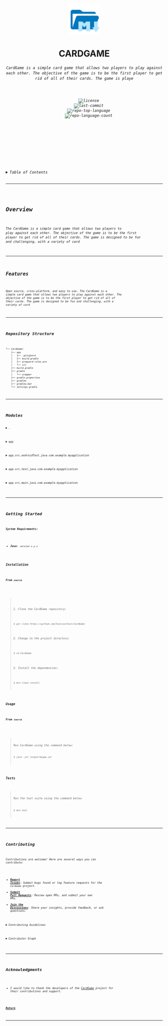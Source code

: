<p align="center">
  <img src="https://raw.githubusercontent.com/PKief/vscode-material-icon-theme/ec559a9f6bfd399b82bb44393651661b08aaf7ba/icons/folder-markdown-open.svg" width="100" alt="project-logo">
</p>
<p align="center">
    <h1 align="center">CARDGAME</h1>
</p>
<p align="center">
    <em><code>CardGame is a simple card game that allows two players to play against each other. The objective of the game is to be the first player to get rid of all of their cards. The game is playe
</p>
<p align="center">
	<img src="https://img.shields.io/github/license/hostuserhost/CardGame?style=default&logo=opensourceinitiative&logoColor=white&color=0080ff" alt="license">
	<img src="https://img.shields.io/github/last-commit/hostuserhost/CardGame?style=default&logo=git&logoColor=white&color=0080ff" alt="last-commit">
	<img src="https://img.shields.io/github/languages/top/hostuserhost/CardGame?style=default&color=0080ff" alt="repo-top-language">
	<img src="https://img.shields.io/github/languages/count/hostuserhost/CardGame?style=default&color=0080ff" alt="repo-language-count">
<p>
<p align="center">
	<!-- default option, no dependency badges. -->
</p>

<br><!-- TABLE OF CONTENTS -->
<details>
  <summary>Table of Contents</summary><br>

- [ Overview](#-overview)
- [ Features](#-features)
- [ Repository Structure](#-repository-structure)
- [ Modules](#-modules)
- [ Getting Started](#-getting-started)
  - [ Installation](#-installation)
  - [ Usage](#-usage)
  - [ Tests](#-tests)
- [ Project Roadmap](#-project-roadmap)
- [ Contributing](#-contributing)
- [ License](#-license)
- [ Acknowledgments](#-acknowledgments)
</details>
<hr>

##  Overview

<code>The CardGame is a simple card game that allows two players to play against each other. The objective of the game is to be the first player to get rid of all of their cards. The game is designed to be fun and challenging, with a variety of card

---

##  Features

<code>Open source, cross-platform, and easy to use. The CardGame is a simple card game that allows two players to play against each other. The objective of the game is to be the first player to get rid of all of their cards. The game is designed to be fun and challenging, with a variety of card

---

##  Repository Structure

```sh
└── CardGame/
    ├── app
    │   ├── .gitignore
    │   ├── build.gradle
    │   ├── proguard-rules.pro
    │   └── src
    ├── build.gradle
    ├── gradle
    │   └── wrapper
    ├── gradle.properties
    ├── gradlew
    ├── gradlew.bat
    └── settings.gradle
```

---

##  Modules

<details closed><summary>.</summary>

| File                                                                                    | Summary                         |
| ---                                                                                     | ---                             |
| [build.gradle](https://github.com/hostuserhost/CardGame/blob/master/build.gradle)       | <code>► INSERT-TEXT-HERE</code> |
| [gradlew.bat](https://github.com/hostuserhost/CardGame/blob/master/gradlew.bat)         | <code>► INSERT-TEXT-HERE</code> |
| [settings.gradle](https://github.com/hostuserhost/CardGame/blob/master/settings.gradle) | <code>► INSERT-TEXT-HERE</code> |

</details>

<details closed><summary>app</summary>

| File                                                                                              | Summary                         |
| ---                                                                                               | ---                             |
| [proguard-rules.pro](https://github.com/hostuserhost/CardGame/blob/master/app/proguard-rules.pro) | <code>► INSERT-TEXT-HERE</code> |
| [build.gradle](https://github.com/hostuserhost/CardGame/blob/master/app/build.gradle)             | <code>► INSERT-TEXT-HERE</code> |

</details>

<details closed><summary>app.src.androidTest.java.com.example.myapplication</summary>

| File                                                                                                                                                                 | Summary                         |
| ---                                                                                                                                                                  | ---                             |
| [ExampleInstrumentedTest.java](https://github.com/hostuserhost/CardGame/blob/master/app/src/androidTest/java/com/example/myapplication/ExampleInstrumentedTest.java) | <code>► INSERT-TEXT-HERE</code> |

</details>

<details closed><summary>app.src.test.java.com.example.myapplication</summary>

| File                                                                                                                                          | Summary                         |
| ---                                                                                                                                           | ---                             |
| [ExampleUnitTest.java](https://github.com/hostuserhost/CardGame/blob/master/app/src/test/java/com/example/myapplication/ExampleUnitTest.java) | <code>► INSERT-TEXT-HERE</code> |

</details>

<details closed><summary>app.src.main.java.com.example.myapplication</summary>

| File                                                                                                                                    | Summary                         |
| ---                                                                                                                                     | ---                             |
| [Player1.java](https://github.com/hostuserhost/CardGame/blob/master/app/src/main/java/com/example/myapplication/Player1.java)           | <code>► INSERT-TEXT-HERE</code> |
| [Base.java](https://github.com/hostuserhost/CardGame/blob/master/app/src/main/java/com/example/myapplication/Base.java)                 | <code>► INSERT-TEXT-HERE</code> |
| [MainActivity.java](https://github.com/hostuserhost/CardGame/blob/master/app/src/main/java/com/example/myapplication/MainActivity.java) | <code>► INSERT-TEXT-HERE</code> |
| [Card.java](https://github.com/hostuserhost/CardGame/blob/master/app/src/main/java/com/example/myapplication/Card.java)                 | <code>► INSERT-TEXT-HERE</code> |
| [ViewMenu.java](https://github.com/hostuserhost/CardGame/blob/master/app/src/main/java/com/example/myapplication/ViewMenu.java)         | <code>► INSERT-TEXT-HERE</code> |
| [PlayMenu.java](https://github.com/hostuserhost/CardGame/blob/master/app/src/main/java/com/example/myapplication/PlayMenu.java)         | <code>► INSERT-TEXT-HERE</code> |
| [Game.java](https://github.com/hostuserhost/CardGame/blob/master/app/src/main/java/com/example/myapplication/Game.java)                 | <code>► INSERT-TEXT-HERE</code> |
| [Player2.java](https://github.com/hostuserhost/CardGame/blob/master/app/src/main/java/com/example/myapplication/Player2.java)           | <code>► INSERT-TEXT-HERE</code> |

</details>

---

##  Getting Started

**System Requirements:**

* **Java**: `version x.y.z`

###  Installation

<h4>From <code>source</code></h4>

> 1. Clone the CardGame repository:
>
> ```console
> $ git clone https://github.com/hostuserhost/CardGame
> ```
>
> 2. Change to the project directory:
> ```console
> $ cd CardGame
> ```
>
> 3. Install the dependencies:
> ```console
> $ mvn clean install
> ```

###  Usage

<h4>From <code>source</code></h4>

> Run CardGame using the command below:
> ```console
> $ java -jar target/myapp.jar
> ```

###  Tests

> Run the test suite using the command below:
> ```console
> $ mvn test
> ```

---

##  Contributing

Contributions are welcome! Here are several ways you can contribute:

- **[Report Issues](https://github.com/hostuserhost/CardGame/issues)**: Submit bugs found or log feature requests for the `CardGame` project.
- **[Submit Pull Requests](https://github.com/hostuserhost/CardGame/blob/main/CONTRIBUTING.md)**: Review open PRs, and submit your own PRs.
- **[Join the Discussions](https://github.com/hostuserhost/CardGame/discussions)**: Share your insights, provide feedback, or ask questions.

<details closed>
<summary>Contributing Guidelines</summary>

1. **Fork the Repository**: Start by forking the project repository to your github account.
2. **Clone Locally**: Clone the forked repository to your local machine using a git client.
   ```sh
   git clone https://github.com/hostuserhost/CardGame
   ```
3. **Create a New Branch**: Always work on a new branch, giving it a descriptive name.
   ```sh
   git checkout -b new-feature-x
   ```
4. **Make Your Changes**: Develop and test your changes locally.
5. **Commit Your Changes**: Commit with a clear message describing your updates.
   ```sh
   git commit -m 'Implemented new feature x.'
   ```
6. **Push to github**: Push the changes to your forked repository.
   ```sh
   git push origin new-feature-x
   ```
7. **Submit a Pull Request**: Create a PR against the original project repository. Clearly describe the changes and their motivations.
8. **Review**: Once your PR is reviewed and approved, it will be merged into the main branch. Congratulations on your contribution!
</details>

<details closed>
<summary>Contributor Graph</summary>
<br>
<p align="center">
   <a href="https://github.com{/hostuserhost/CardGame/}graphs/contributors">
      <img src="https://contrib.rocks/image?repo=hostuserhost/CardGame">
   </a>
</p>
</details>

---

##  Acknowledgments

- I would like to thank the developers of the [CardGame](https://github.com/hostuserhost/CardGame) project for their contributions and support.

[**Return**](#-overview)

---
